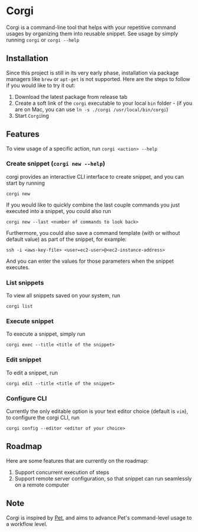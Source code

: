 
# Corgi  
  
Corgi is a command-line tool that helps with your repetitive command usages by organizing them into reusable snippet. See usage by simply running `corgi` or `corgi --help` 
  
## Installation  
Since this project is still in its very early phase, installation via package managers like `brew` or `apt-get` is not supported. Here are the steps to follow if you would like to try it out:
1. Download the latest package from release tab
2. Create a soft link of the `corgi` executable to your local `bin` folder  - (if you are on Mac, you can use `ln -s ./corgi /usr/local/bin/corgi`)
3. Start `Corgi`ing
  
## Features 
To view usage of a specific action, run `corgi <action> --help`  
  
### Create snippet (`corgi new --help`)  
corgi provides an interactive CLI interface to create snippet, and you can start by running  
```  
corgi new  
```  
If you would like to quickly combine the last couple commands you just executed into a snippet, you could also run  
```  
corgi new --last <number of commands to look back>  
```  
Furthermore, you could also save a command template (with or without default value) as part of the snippet, for example:  
```  
ssh -i <aws-key-file> <user=ec2-user>@<ec2-instance-address>  
```  
And you can enter the values for those parameters when the snippet executes.  
  
### List snippets  
To view all snippets saved on your system, run  
```  
corgi list  
```  
  
### Execute snippet  
To execute a snippet, simply run  
```  
corgi exec --title <title of the snippet>  
```  
  
### Edit snippet  
To edit a snippet, run  
```  
corgi edit --title <title of the snippet>  
```  
  
### Configure CLI  
Currently the only editable option is your text editor choice (default is `vim`), to configure the corgi CLI, run  
```  
corgi config --editor <editor of your choice>  
```  
  
## Roadmap  
Here are some features that are currently on the roadmap:  
1. Support concurrent execution of steps  
2. Support remote server configuration, so that snippet can run seamlessly on a remote computer

## Note
Corgi is inspired by [Pet](https://github.com/knqyf263/pet), and aims to advance Pet's command-level usage to a workflow level.